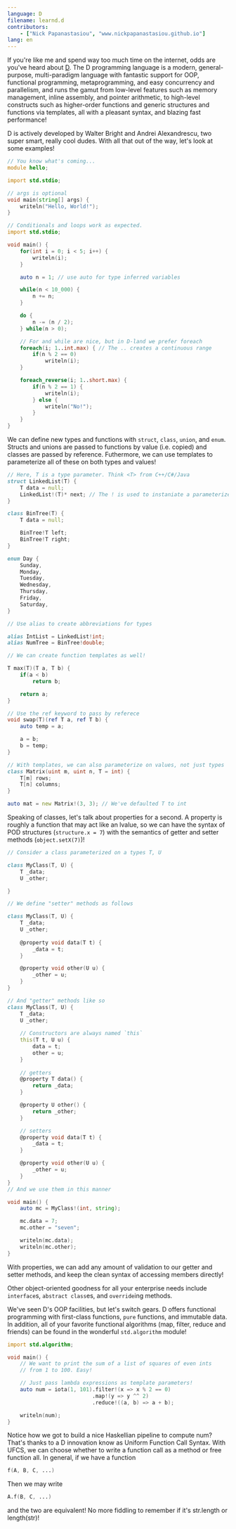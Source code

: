 ```yaml
---
language: D 
filename: learnd.d 
contributors:
    - ["Nick Papanastasiou", "www.nickpapanastasiou.github.io"]
lang: en
---
```


If you're like me and spend way too much time on the internet, odds are you've heard 
about [D](http://dlang.org/). The D programming language is a modern, general-purpose,
multi-paradigm language with fantastic support for OOP, functional programming, metaprogramming,
and easy concurrency and parallelism, and runs the gamut from low-level features such as
memory management, inline assembly, and pointer arithmetic, to high-level constructs 
such as higher-order functions and generic structures and functions via templates, all with
a pleasant syntax, and blazing fast performance! 

D is actively developed by Walter Bright and Andrei Alexandrescu, two super smart, really cool
dudes. With all that out of the way, let's look at some examples!

```d
// You know what's coming...
module hello;

import std.stdio;

// args is optional
void main(string[] args) {
    writeln("Hello, World!");
}

// Conditionals and loops work as expected.
import std.stdio;

void main() {
    for(int i = 0; i < 5; i++) {
        writeln(i);
    }

    auto n = 1; // use auto for type inferred variables

    while(n < 10_000) {
        n += n;
    }

    do {
        n -= (n / 2);
    } while(n > 0);

    // For and while are nice, but in D-land we prefer foreach
    foreach(i; 1..int.max) { // The .. creates a continuous range 
        if(n % 2 == 0)
            writeln(i);
    }

    foreach_reverse(i; 1..short.max) {
        if(n % 2 == 1) {
            writeln(i);
        } else {
            writeln("No!");
        }
    }
}
```

We can define new types and functions with `struct`, `class`, `union`, and `enum`. Structs and unions
are passed to functions by value (i.e. copied) and classes are passed by reference. Futhermore,
we can use templates to parameterize all of these on both types and values!

```d
// Here, T is a type parameter. Think <T> from C++/C#/Java
struct LinkedList(T) {
    T data = null;
    LinkedList!(T)* next; // The ! is used to instaniate a parameterized type. Again, think <T> 
}

class BinTree(T) {
    T data = null;

    BinTree!T left;
    BinTree!T right;
}

enum Day {
    Sunday,
    Monday,
    Tuesday,
    Wednesday,
    Thursday,
    Friday,
    Saturday,
}

// Use alias to create abbreviations for types

alias IntList = LinkedList!int;
alias NumTree = BinTree!double;

// We can create function templates as well!

T max(T)(T a, T b) {
    if(a < b) 
        return b;

    return a;
}

// Use the ref keyword to pass by referece
void swap(T)(ref T a, ref T b) {
    auto temp = a;

    a = b;
    b = temp; 
}

// With templates, we can also parameterize on values, not just types
class Matrix(uint m, uint n, T = int) {
    T[m] rows;
    T[n] columns;
}

auto mat = new Matrix!(3, 3); // We've defaulted T to int

```

Speaking of classes, let's talk about properties for a second. A property
is roughly a function that may act like an lvalue, so we can
have the syntax of POD structures (`structure.x = 7`) with the semantics of
getter and setter methods (`object.setX(7)`)!

```d
// Consider a class parameterized on a types T, U

class MyClass(T, U) {
    T _data;
    U _other;

}

// We define "setter" methods as follows

class MyClass(T, U) {
    T _data;
    U _other;
    
    @property void data(T t) {
        _data = t;
    }

    @property void other(U u) {
        _other = u;
    }
}

// And "getter" methods like so
class MyClass(T, U) {
    T _data;
    U _other;
    
    // Constructors are always named `this`
    this(T t, U u) {
        data = t;
        other = u;
    }
    
    // getters
    @property T data() {
        return _data;
    }

    @property U other() {
        return _other;
    }

    // setters    
    @property void data(T t) {
        _data = t;
    }

    @property void other(U u) {
        _other = u;
    }
}
// And we use them in this manner

void main() {
    auto mc = MyClass!(int, string);

    mc.data = 7;
    mc.other = "seven";

    writeln(mc.data);
    writeln(mc.other);
}
```

With properties, we can add any amount of validation to
our getter and setter methods, and keep the clean syntax of
accessing members directly!

Other object-oriented goodness for all your enterprise needs
include `interface`s, `abstract class`es,
and `override`ing methods.

We've seen D's OOP facilities, but let's switch gears. D offers
functional programming with first-class functions, `pure` 
functions, and immutable data. In addition, all of your favorite
functional algorithms (map, filter, reduce and friends) can be
found in the wonderful `std.algorithm` module!

```d
import std.algorithm;

void main() {
    // We want to print the sum of a list of squares of even ints
    // from 1 to 100. Easy!

    // Just pass lambda expressions as template parameters!
    auto num = iota(1, 101).filter!(x => x % 2 == 0)
                           .map!(y => y ^^ 2)
                           .reduce!((a, b) => a + b);

    writeln(num);
}
```

Notice how we got to build a nice Haskellian pipeline to compute num? 
That's thanks to a D innovation know as Uniform Function Call Syntax.
With UFCS, we can choose whether to write a function call as a method
or free function all. In general, if we have a function 

```d
f(A, B, C, ...)
```

Then we may write 

```d
A.f(B, C, ...)
```

and the two are equivalent! No more fiddling to remember if it's
str.length or length(str)!
